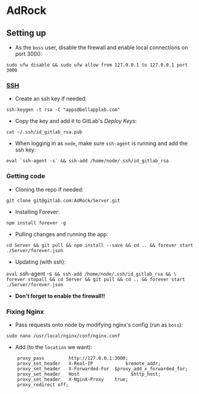 # AdRock

## Setting up

* As the `boss` user, disable the firewall and enable local connections on port 3000:

`sudo ufw disable && sudo ufw allow from 127.0.0.1 to 127.0.0.1 port 3000`

### [SSH](https://gitlab.com/help/ssh/README)

* Create an ssh key if needed:

`ssh-keygen -t rsa -C "apps@bellapplab.com"`
* Copy the key and add it to GitLab's _Deploy Keys_:

`cat ~/.ssh/id_gitlab_rsa.pub`
* When logging in as `node`, make sure `ssh-agent` is running and add the ssh key:

```
eval `ssh-agent -s` && ssh-add /home/node/.ssh/id_gitlab_rsa
```

### Getting code

* Cloning the repo if needed:

`git clone git@gitlab.com:AdRock/Server.git`
* Installing Forever:

`npm install forever -g`
* Pulling changes and running the app:

`cd Server && git pull && npm install --save && cd .. && forever start ./Server/forever.json`
* Updating (with ssh):

`eval `ssh-agent -s` && ssh-add /home/node/.ssh/id_gitlab_rsa && \
forever stopall && cd Server && git pull && cd .. && forever start ./Server/forever.json`

* **Don't forget to enable the firewall!!**

### Fixing Nginx

* Pass requests onto node by modifying nginx's config (run as `boss`):

`sudo nano /usr/local/nginx/conf/nginx.conf`
* Add (to the `location` we want):

```
	proxy_pass         http://127.0.0.1:3000;
    proxy_set_header   X-Real-IP            $remote_addr;
    proxy_set_header   X-Forwarded-For  $proxy_add_x_forwarded_for;
    proxy_set_header   Host                   $http_host;
    proxy_set_header   X-NginX-Proxy    true;
    proxy_redirect off;
```
